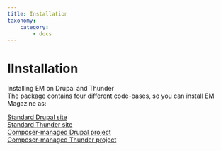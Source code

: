 ```yaml
---
title: Installation
taxonomy:
    category:
        - docs
---
```


# IInstallation 

Installing EM on Drupal and Thunder<br>
The package contains four different code-bases, so you can install EM Magazine as:

[Standard Drupal site](/installation/quick-installation)<br>
[Standard Thunder site](/installation/installing-em-on-thunder)<br>
[Composer-managed Drupal project](/installation/install-em-as-composer-managed-drupal-project)<br>
[Composer-managed Thunder project](/installation/install-em-as-composer-managed-thunder-project)